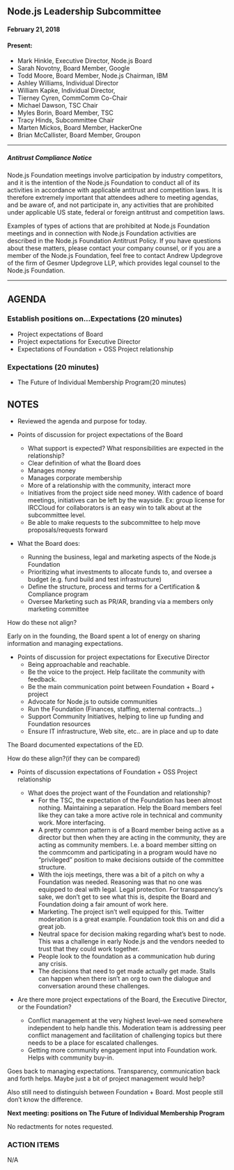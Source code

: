 ## Node.js Leadership Subcommittee

#### February 21, 2018

#### Present:

- Mark Hinkle, Executive Director, Node.js Board 
- Sarah Novotny, Board Member, Google
- Todd Moore, Board Member, Node.js Chairman, IBM
- Ashley Williams, Individual Director
- William Kapke, Individual Director, 
- Tierney Cyren, CommComm Co-Chair
- Michael Dawson, TSC Chair
- Myles Borin, Board Member, TSC
- Tracy Hinds, Subcommittee Chair
- Marten Mickos, Board Member, HackerOne
- Brian McCallister, Board Member, Groupon  

* * *
##### Antitrust Compliance Notice

Node.js Foundation meetings involve participation by industry competitors, and it is the intention of the Node.js Foundation to conduct all of its activities in accordance with applicable antitrust and competition laws. It is therefore extremely important that attendees adhere to meeting agendas, and be aware of, and not participate in, any activities that are prohibited under applicable US state, federal or foreign antitrust and competition laws. 

Examples of types of actions that are prohibited at Node.js Foundation meetings and in connection with Node.js Foundation activities are described in the Node.js Foundation Antitrust Policy. If you have questions about these matters, please contact your company counsel, or if you are a member of the Node.js Foundation, feel free to contact Andrew Updegrove of the firm of Gesmer Updegrove LLP, which provides legal counsel to the Node.js Foundation.
* * *
  
## AGENDA

### Establish positions on...Expectations (20 minutes)
- Project expectations of Board 
- Project expectations for Executive Director 
- Expectations of Foundation + OSS Project relationship 
  

### Expectations (20 minutes)
- The Future of Individual Membership Program(20 minutes) 
  
## NOTES

- Reviewed the agenda and purpose for today. 
- Points of discussion for project expectations of the Board
  - What support is expected? What responsibilities are expected in the relationship? 
   - Clear definition of what the Board does 
   - Manages money 
   - Manages corporate membership 
   - More of a relationship with the community, interact more 
    - Initiatives from the project side need money. With cadence of board meetings, initiatives
    can be left by the wayside. Ex: group license for IRCCloud for collaborators is an easy win
    to talk about at the subcommittee level. 
   - Be able to make requests to the subcommittee to help move proposals/requests forward 
 
- What the Board does:
  - Running the business, legal and marketing aspects of the Node.js Foundation 
  - Prioritizing what investments to allocate funds to, and oversee a budget (e.g. fund build and test infrastructure) 
  - Define the structure, process and terms for a Certification & Compliance program 
  - Oversee Marketing such as PR/AR, branding via a members only marketing committee 
  
How do these not align?

Early on in the founding, the Board spent a lot of energy on sharing information and managing expectations.

- Points of discussion for project expectations for Executive Director
  - Being approachable and reachable. 
  - Be the voice to the project. Help facilitate the community with feedback.  
  - Be the main communication point between Foundation + Board + project 
  - Advocate for Node.js to outside communities 
  - Run the Foundation (Finances, staffing, external contracts…) 
  - Support Community Initiatives, helping to line up funding and Foundation resources 
  - Ensure IT infrastructure, Web site, etc.. are in place and up to date 
  
The Board documented expectations of the ED. 

How do these align?(if they can be compared)  

- Points of discussion expectations of Foundation + OSS Project relationship
  - What does the project want of the Foundation and relationship?
    - For the TSC, the expectation of the Foundation has been almost nothing. Maintaining
    a separation. Help the Board members feel like they can take a more active role in 
    technical and community work. More interfacing. 
    - A pretty common pattern is of a Board member being active as a director but then when
    they are acting in the community, they are acting as community members. I.e. a board 
    member sitting on the commcomm and participating in a program would have no “privileged”
    position to make decisions outside of the committee structure.
    - With the iojs meetings, there was a bit of a pitch on why a Foundation was needed. 
    Reasoning was that no one was equipped to deal with legal. Legal protection. For 
    transparency’s sake, we don’t get to see what this is, despite the Board and 
    Foundation doing a fair amount of work here.
    - Marketing. The project isn’t well equipped for this. Twitter moderation is a great
    example. Foundation took this on and did a great job.
    - Neutral space for decision making regarding what’s best to node. This was a challenge
    in early Node.js and the vendors needed to trust that they could work together. 
    - People look to the foundation as a communication hub during any crisis.
    - The decisions that need to get made actually get made. Stalls can happen when there 
    isn’t an org to own the dialogue and conversation around these challenges.

- Are there more project expectations of the Board, the Executive Director, or the Foundation?
  - Conflict management at the very highest level–we need somewhere independent to help handle this. Moderation team is addressing peer conflict management and facilitation of challenging topics but there needs to be a place for escalated challenges. 
  - Getting more community engagement input into Foundation work. Helps with community buy-in. 

Goes back to managing expectations. Transparency, communication back and forth helps. Maybe just a bit of project management would help?

Also still need to distinguish between Foundation + Board. Most people still don’t know the difference.

**Next meeting: positions on The Future of Individual Membership Program**

No redactments for notes requested.

### ACTION ITEMS
N/A
